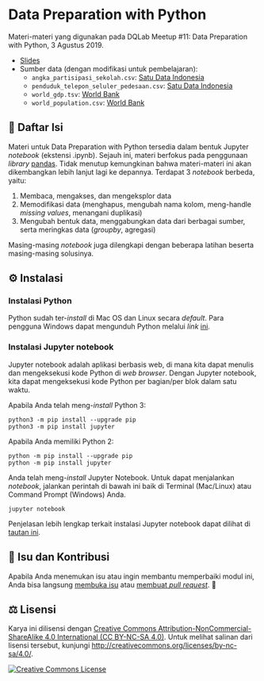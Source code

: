 # Data Preparation with Python
Materi-materi yang digunakan pada DQLab Meetup #11: Data Preparation with Python, 3 Agustus 2019.

- [Slides](https://speakerdeck.com/galuhsahid/data-preparation-with-python)
- Sumber data (dengan modifikasi untuk pembelajaran):
    - `angka_partisipasi_sekolah.csv`: [Satu Data Indonesia](https://data.go.id/dataset/angka-partisipasi-sekolah)
    - `penduduk_telepon_seluler_pedesaan.csv`: [Satu Data Indonesia](https://data.go.id/dataset/proporsi-penduduk-yang-memiliki-telepon-seluler-di-daerah-perdesaan)
    - `world_gdp.tsv`: [World Bank](https://data.worldbank.org/indicator/ny.gdp.mktp.kd.zg)
    - `world_population.csv`: [World Bank](https://data.worldbank.org/indicator/SP.POP.TOTL?view=chart)

## 📖 Daftar Isi
Materi untuk Data Preparation with Python tersedia dalam bentuk Jupyter *notebook* (ekstensi .ipynb). Sejauh ini, materi berfokus pada penggunaan *library* [pandas](https://github.com/pandas-dev/pandas). Tidak menutup kemungkinan bahwa materi-materi ini akan dikembangkan lebih lanjut lagi ke depannya. Terdapat 3 *notebook* berbeda, yaitu:
1. Membaca, mengakses, dan mengeksplor data
2. Memodifikasi data (menghapus, mengubah nama kolom, meng-handle *missing values*, menangani duplikasi)
3. Mengubah bentuk data, menggabungkan data dari berbagai sumber, serta meringkas data (*groupby*, agregasi)

Masing-masing *notebook* juga dilengkapi dengan beberapa latihan beserta masing-masing solusinya.

## ⚙️ Instalasi
### Instalasi Python
Python sudah ter-*install* di Mac OS dan Linux secara *default*. Para pengguna Windows dapat mengunduh Python melalui *link* [ini](https://www.python.org/downloads/).

### Instalasi Jupyter notebook
Jupyter notebook adalah aplikasi berbasis web, di mana kita dapat menulis dan mengeksekusi kode Python di ​*web browser*​. Dengan Jupyter notebook, kita dapat mengeksekusi kode Python per bagian/per blok dalam satu waktu.

Apabila Anda telah meng-*install* Python 3:
```
python3 -m pip install --upgrade pip
python3 -m pip install jupyter
```

Apabila Anda memiliki Python 2:
```
python -m pip install --upgrade pip
python -m pip install jupyter
```

Anda telah meng-*install* Jupyter Notebook. Untuk dapat menjalankan *notebook*, jalankan perintah di bawah ini baik di Terminal (Mac/Linux) atau Command Prompt (Windows) Anda.
```
jupyter notebook
```

Penjelasan lebih lengkap terkait instalasi Jupyter notebook dapat dilihat di [tautan ini](https://jupyter.org/install).

## 💭 Isu dan Kontribusi
Apabila Anda menemukan isu atau ingin membantu memperbaiki modul ini, Anda bisa langsung [membuka isu](https://github.com/galuhsahid/data-preparation-with-python/issues/new) atau [membuat *pull request*](https://github.com/galuhsahid/data-preparation-with-python/compare). 🙏

## ⚖️ Lisensi
Karya ini dilisensi dengan <a rel="license" href="http://creativecommons.org/licenses/by-nc-sa/4.0/">Creative Commons Attribution-NonCommercial-ShareAlike 4.0 International (CC BY-NC-SA 4.0)</a>. Untuk melihat salinan dari lisensi tersebut, kunjungi http://creativecommons.org/licenses/by-nc-sa/4.0/.

<a rel="license" href="https://creativecommons.org/licenses/by-nc-sa/4.0/"><img alt="Creative Commons License" style="border-width:0" src="https://i.creativecommons.org/l/by-nc-sa/4.0/88x31.png" /></a>